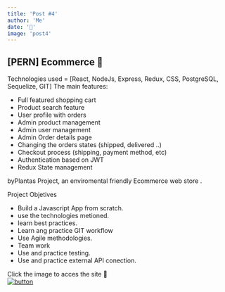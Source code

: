 ```yaml
---
title: 'Post #4'
author: 'Me'
date: '📰'
image: 'post4'
---
```



## [PERN] Ecommerce &#128296;

Technologies used = [React, NodeJs, Express, Redux, CSS, PostgreSQL, Sequelize, GIT]
The main features:

- Full featured shopping cart
- Product search feature
- User profile with orders
- Admin product management
- Admin user management
- Admin Order details page
- Changing the orders states (shipped, delivered ..)
- Checkout process (shipping, payment method, etc)
- Authentication based on JWT
- Redux State management



byPlantas Project, an enviromental friendly Ecommerce web store .

Project Objetives

- Build a Javascript App from scratch.
- use the technologies metioned.
- learn best practices.
- Learn ang practice GIT workflow
- Use Agile methodologies.
- Team work
- Use and practice testing.
- Use and practice external API conection.

Click the image to acces the site 🍏                                                   
[![button](https://res.cloudinary.com/byplants/image/upload/c_thumb,w_200,g_face/v1617319068/byplantsmedia/byplants_uzr2sf.jpg)](https://byplantas-lucasninjaturtle.vercel.app/)
